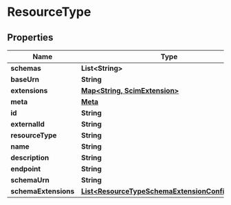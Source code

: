 

# ResourceType


## Properties

| Name | Type | Description | Notes |
|------------ | ------------- | ------------- | -------------|
|**schemas** | **List&lt;String&gt;** |  |  [optional] |
|**baseUrn** | **String** |  |  [optional] |
|**extensions** | [**Map&lt;String, ScimExtension&gt;**](ScimExtension.md) |  |  [optional] |
|**meta** | [**Meta**](Meta.md) |  |  |
|**id** | **String** |  |  [optional] |
|**externalId** | **String** |  |  [optional] |
|**resourceType** | **String** |  |  |
|**name** | **String** |  |  [optional] |
|**description** | **String** |  |  [optional] |
|**endpoint** | **String** |  |  [optional] |
|**schemaUrn** | **String** |  |  [optional] |
|**schemaExtensions** | [**List&lt;ResourceTypeSchemaExtensionConfiguration&gt;**](ResourceTypeSchemaExtensionConfiguration.md) |  |  [optional] |



